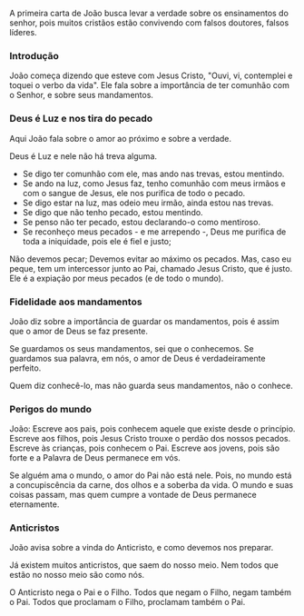 A primeira carta de João busca levar a verdade sobre os ensinamentos do senhor, pois muitos cristãos estão convivendo com falsos doutores, falsos líderes.

### Introdução

João começa dizendo que esteve com Jesus Cristo, "Ouvi, vi, contemplei e toquei o verbo da vida".
Ele fala sobre a importância de ter comunhão com o Senhor, e sobre seus mandamentos.

### Deus é Luz e nos tira do pecado

Aqui João fala sobre o amor ao próximo e sobre a verdade.

Deus é Luz e nele não há treva alguma.
- Se digo ter comunhão com ele, mas ando nas trevas, estou mentindo.
- Se ando na luz, como Jesus faz, tenho comunhão com meus irmãos e com o sangue de Jesus, ele nos purifica de todo o pecado.
- Se digo estar na luz, mas odeio meu irmão, ainda estou nas trevas.
- Se digo que não tenho pecado, estou mentindo.
- Se penso não ter pecado, estou declarando-o como mentiroso.
- Se reconheço meus pecados - e me arrependo -, Deus me purifica de toda a iniquidade, pois ele é fiel e justo;

Não devemos pecar; Devemos evitar ao máximo os pecados.
Mas, caso eu peque, tem um intercessor junto ao Pai, chamado Jesus Cristo, que é justo.
Ele é a expiação por meus pecados (e de todo o mundo).

### Fidelidade aos mandamentos

João diz sobre a importância de guardar os mandamentos, pois é assim que o amor de Deus se faz presente.

Se guardamos os seus mandamentos, sei que o conhecemos.
Se guardamos sua palavra, em nós, o amor de Deus é verdadeiramente perfeito.

Quem diz conhecê-lo, mas não guarda seus mandamentos, não o conhece.

### Perigos do mundo

João:
Escreve aos pais, pois conhecem aquele que existe desde o princípio.
Escreve aos filhos, pois Jesus Cristo trouxe o perdão dos nossos pecados.
Escreve às crianças, pois conhecem o Pai.
Escreve aos jovens, pois são forte e a Palavra de Deus permanece em vós.

Se alguém ama o mundo, o amor do Pai não está nele.
Pois, no mundo está a concupiscência da carne, dos olhos e a soberba da vida.
O mundo e suas coisas passam, mas quem cumpre a vontade de Deus permanece eternamente.

### Anticristos

João avisa sobre a vinda do Anticristo, e como devemos nos preparar.

Já existem muitos anticristos, que saem do nosso meio.
Nem todos que estão no nosso meio são como nós.

O Anticristo nega o Pai e o Filho.
Todos que negam o Filho, negam também o Pai.
Todos que proclamam o Filho, proclamam também o Pai.